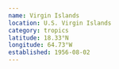 ```yaml
---
name: Virgin Islands
location: U.S. Virgin Islands
category: tropics
latitude: 18.33°N
longitude: 64.73°W
established: 1956-08-02
---
```

